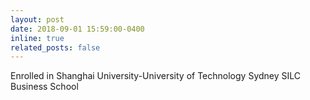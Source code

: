 ```yaml
---
layout: post
date: 2018-09-01 15:59:00-0400
inline: true
related_posts: false
---
```


Enrolled in Shanghai University-University of Technology Sydney SILC Business School
